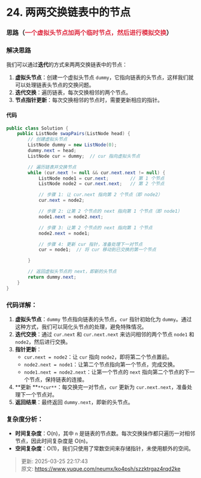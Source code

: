 # 24. 两两交换链表中的节点

### 思路（<font style="color:#DF2A3F;">一个虚拟头节点加两个临时节点，然后进行模拟交换</font>）
### 解决思路
我们可以通过**迭代**的方式来两两交换链表中的节点：

1. **虚拟头节点**：创建一个虚拟头节点 `dummy`，它指向链表的头节点，这样我们就可以处理链表头节点的交换问题。
2. **迭代交换**：遍历链表，每次交换相邻的两个节点。
3. **节点指针更新**：每次交换相邻的节点时，需要更新相应的指针。

#### 代码
```java
public class Solution {
    public ListNode swapPairs(ListNode head) {
        // 创建虚拟头节点
        ListNode dummy = new ListNode(0);
        dummy.next = head;
        ListNode cur = dummy;  // cur 指向虚拟头节点

        // 遍历链表并交换节点
        while (cur.next != null && cur.next.next != null) {
            ListNode node1 = cur.next;        // 第 1 个节点
            ListNode node2 = cur.next.next;   // 第 2 个节点

            // 步骤 1: 让 cur.next 指向第 2 个节点（即 node2）
            cur.next = node2;

            // 步骤 2: 让第 2 个节点的 next 指向第 1 个节点（即 node1）
            node1.next = node2.next;

            // 步骤 3: 让第 2 个节点的 next 指向第 1 个节点
            node2.next = node1;

            // 步骤 4: 更新 cur 指针，准备处理下一对节点
            cur = node1;  // 将 cur 移动到已交换的第一个节点

        }

        // 返回虚拟头节点的 next，即新的头节点
        return dummy.next;
    }
}

```

### 代码详解：
1. **虚拟头节点**：`dummy` 节点指向链表的头节点，`cur` 指针初始化为 `dummy`。通过这种方式，我们可以简化头节点的处理，避免特殊情况。
2. **迭代交换**：通过 `cur.next` 和 `cur.next.next` 来访问相邻的两个节点 `node1` 和 `node2`，然后进行交换。
3. **指针更新**：
    - `cur.next = node2`：让 `cur` 指向 `node2`，即将第二个节点置前。
    - `node2.next = node1`：让第二个节点指向第一个节点，完成交换。
    - `node1.next = node2.next`：让第一个节点的 `next` 指向第二个节点的下一个节点，保持链表的连接。
4. **更新 **`**cur**`：每交换完一对节点，`cur` 更新为 `cur.next.next`，准备处理下一个节点对。
5. **返回结果**：最终返回 `dummy.next`，即新的头节点。

### 复杂度分析：
+ **时间复杂度**：O(n)，其中 `n` 是链表的节点数。每次交换操作都只遍历一对相邻节点，因此时间复杂度是 O(n)。
+ **空间复杂度**：O(1)，我们只使用了常数空间来存储指针，未使用额外的空间。



> 更新: 2025-03-25 22:17:43  
> 原文: <https://www.yuque.com/neumx/ko4psh/szzktrgaz4rqd2ke>